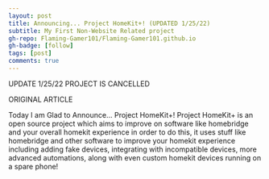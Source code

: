 ```yaml
---
layout: post
title: Announcing... Project HomeKit+! (UPDATED 1/25/22)
subtitle: My First Non-Website Related project
gh-repo: Flaming-Gamer101/Flaming-Gamer101.github.io
gh-badge: [follow]
tags: [post]
comments: true
---
```

UPDATE 1/25/22
PROJECT IS CANCELLED




ORIGINAL ARTICLE

Today I am Glad to Announce... Project HomeKit+!   Project HomeKit+ is an open source project which aims to improve on software like homebridge and your overall homekit experience in order to do this, it uses stuff like homebridge and other software to improve your homekit experience including adding fake devices, integrating with incompatible devices, more advanced automations, along with even custom homekit devices running on a spare phone!